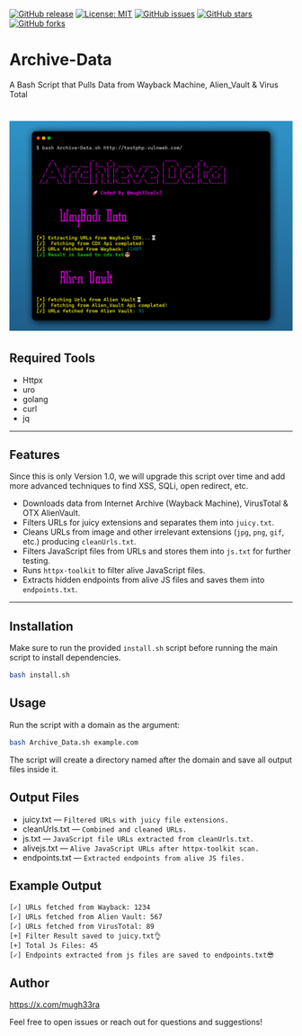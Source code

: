 [![GitHub release](https://img.shields.io/github/release/mugh33ra/Archive-Data.svg)](https://github.com/mugh33ra/Archive-Data/releases)
[![License: MIT](https://img.shields.io/badge/License-MIT-yellow.svg)](https://opensource.org/licenses/MIT)
[![GitHub issues](https://img.shields.io/github/issues/mugh33ra/Archive-Data.svg)](https://github.com/mugh33ra/Archive-Data/issues)
[![GitHub stars](https://img.shields.io/github/stars/mugh33ra/Archive-Data.svg)](https://github.com/mugh33ra/Archive-Data/stargazers)
[![GitHub forks](https://img.shields.io/github/forks/mugh33ra/Archive-Data.svg)](https://github.com/mugh33ra/Archive-Data/network)

# Archive-Data

A Bash Script that Pulls Data from Wayback Machine, Alien_Vault & Virus Total

<h1 align="center">
  <img src="https://github.com/mugh33ra/Archive-Data/blob/main/img/ss.jpg" width="700px">
  <br>
</h1>

## Required Tools

- Httpx
- uro
- golang
- curl
- jq

---

## Features

Since this is only Version 1.0, we will upgrade this script over time and add more advanced techniques to find XSS, SQLi, open redirect, etc.

- Downloads data from Internet Archive (Wayback Machine), VirusTotal & OTX AlienVault.
- Filters URLs for juicy extensions and separates them into `juicy.txt`.
- Cleans URLs from image and other irrelevant extensions (`jpg`, `png`, `gif`, etc.) producing `cleanUrls.txt`.
- Filters JavaScript files from URLs and stores them into `js.txt` for further testing.
- Runs `httpx-toolkit` to filter alive JavaScript files.
- Extracts hidden endpoints from alive JS files and saves them into `endpoints.txt`.

---

## Installation

Make sure to run the provided `install.sh` script before running the main script to install dependencies.

```bash
bash install.sh
```

## Usage

Run the script with a domain as the argument:

```bash
bash Archive_Data.sh example.com
```
The script will create a directory named after the domain and save all output files inside it.

## Output Files

- juicy.txt — `Filtered URLs with juicy file extensions.`
- cleanUrls.txt — `Combined and cleaned URLs.`
- js.txt — `JavaScript file URLs extracted from cleanUrls.txt.`
- alivejs.txt — `Alive JavaScript URLs after httpx-toolkit scan.`
- endpoints.txt — `Extracted endpoints from alive JS files.`

## Example Output

```bash
[✓] URLs fetched from Wayback: 1234
[✓] URLs fetched from Alien Vault: 567
[✓] URLs fetched from VirusTotal: 89
[+] Filter Result saved to juicy.txt👌
[+] Total Js Files: 45
[✓] Endpoints extracted from js files are saved to endpoints.txt😎
```

## Author

https://x.com/mugh33ra

Feel free to open issues or reach out for questions and suggestions!
